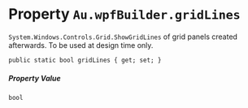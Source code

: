 # Property `Au.wpfBuilder.gridLines`

`System.Windows.Controls.Grid.ShowGridLines` of grid panels created afterwards. To be used at design time only.

```
public static bool gridLines { get; set; }
```

##### Property Value

`bool`